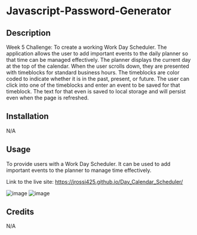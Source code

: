 # Javascript-Password-Generator

## Description

Week 5 Challenge: To create a working Work Day Scheduler. The application allows the user to add important events to the daily planner so that time can be managed effectively. The planner displays the current day at the top of the calendar. When the user scrolls down, they are presented with timeblocks for standard business hours. The timeblocks are color coded to indicate whether it is in the past, present, or future. The user can click into one of the timeblocks and enter an event to be saved for that timeblock. The text for that even is saved to local storage and will persist even when the page is refreshed.

## Installation

N/A

## Usage

To provide users with a Work Day Scheduler. It can be used to add important events to the planner to manage time effectively.

Link to the live site: https://jrossi425.github.io/Day_Calendar_Scheduler/

![image](https://user-images.githubusercontent.com/123151991/224863003-3b7ca84a-f61f-4dd7-a2f3-981c41da4aa6.png)
![image](https://user-images.githubusercontent.com/123151991/224863228-ff61f629-732c-4ec4-9ec6-8fa224c3c824.png)




## Credits

N/A

